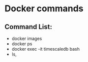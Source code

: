 # Docker commands


## Command List:
- docker images
- docker ps
- docker exec -it timescaledb bash
- ls, 